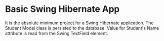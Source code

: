 # Basic Swing Hibernate App
It is the absolute minimum project for a Swing Hibernate 
application. The Student Model class is persisted to the 
database. Value for Student's Name attribute is read from
the Swing TextField element.

